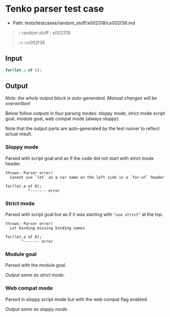 # Tenko parser test case

- Path: tests/testcases/random_stuff/x002318/cx002f36.md

> :: random stuff : x002318
>
> ::> cx002f36

## Input


`````js
for(let.a of 0);
`````

## Output

_Note: the whole output block is auto-generated. Manual changes will be overwritten!_

Below follow outputs in four parsing modes: sloppy mode, strict mode script goal, module goal, web compat mode (always sloppy).

Note that the output parts are auto-generated by the test runner to reflect actual result.

### Sloppy mode

Parsed with script goal and as if the code did not start with strict mode header.

`````
throws: Parser error!
  Cannot use `let` as a var name on the left side in a `for-of` header

for(let.a of 0);
          ^------- error
`````

### Strict mode

Parsed with script goal but as if it was starting with `"use strict"` at the top.

`````
throws: Parser error!
  Let binding missing binding names

for(let.a of 0);
       ^------- error
`````


### Module goal

Parsed with the module goal.

_Output same as strict mode._

### Web compat mode

Parsed in sloppy script mode but with the web compat flag enabled.

_Output same as sloppy mode._
